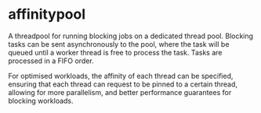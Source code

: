 # affinitypool

A threadpool for running blocking jobs on a dedicated thread pool. Blocking tasks can be sent asynchronously to the pool, where the task will be queued until a worker thread is free to process the task. Tasks are processed in a FIFO order.

For optimised workloads, the affinity of each thread can be specified, ensuring that each thread can request to be pinned to a certain thread, allowing for more parallelism, and better performance guarantees for blocking workloads.
